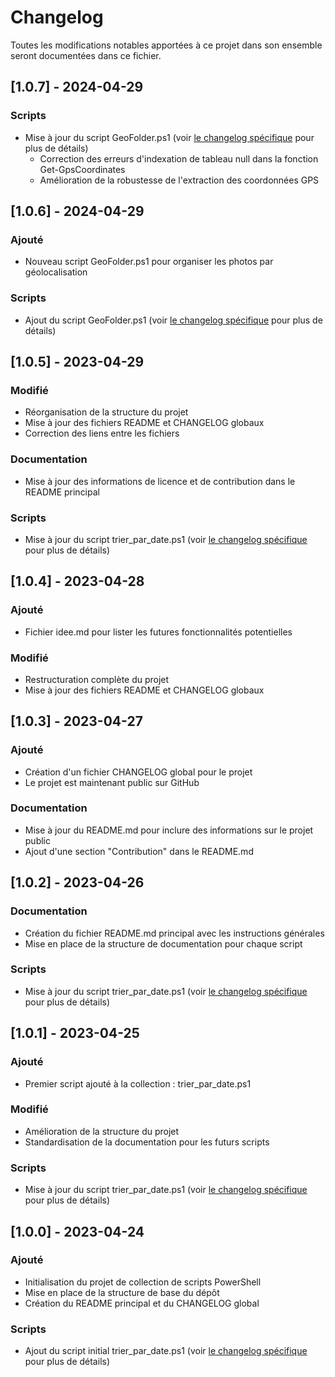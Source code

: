 # Changelog

Toutes les modifications notables apportées à ce projet dans son ensemble seront documentées dans ce fichier.

## [1.0.7] - 2024-04-29

### Scripts
- Mise à jour du script GeoFolder.ps1 (voir [le changelog spécifique](./GeoFolder/CHANGELOG.md) pour plus de détails)
  - Correction des erreurs d'indexation de tableau null dans la fonction Get-GpsCoordinates
  - Amélioration de la robustesse de l'extraction des coordonnées GPS

## [1.0.6] - 2024-04-29

### Ajouté
- Nouveau script GeoFolder.ps1 pour organiser les photos par géolocalisation

### Scripts
- Ajout du script GeoFolder.ps1 (voir [le changelog spécifique](./GeoFolder/CHANGELOG.md) pour plus de détails)

## [1.0.5] - 2023-04-29

### Modifié
- Réorganisation de la structure du projet
- Mise à jour des fichiers README et CHANGELOG globaux
- Correction des liens entre les fichiers

### Documentation
- Mise à jour des informations de licence et de contribution dans le README principal

### Scripts
- Mise à jour du script trier_par_date.ps1 (voir [le changelog spécifique](./trier_par_date/CHANGELOG.md) pour plus de détails)

## [1.0.4] - 2023-04-28

### Ajouté
- Fichier idee.md pour lister les futures fonctionnalités potentielles

### Modifié
- Restructuration complète du projet
- Mise à jour des fichiers README et CHANGELOG globaux

## [1.0.3] - 2023-04-27

### Ajouté
- Création d'un fichier CHANGELOG global pour le projet
- Le projet est maintenant public sur GitHub

### Documentation
- Mise à jour du README.md pour inclure des informations sur le projet public
- Ajout d'une section "Contribution" dans le README.md

## [1.0.2] - 2023-04-26

### Documentation
- Création du fichier README.md principal avec les instructions générales
- Mise en place de la structure de documentation pour chaque script

### Scripts
- Mise à jour du script trier_par_date.ps1 (voir [le changelog spécifique](./trier_par_date/CHANGELOG.md) pour plus de détails)

## [1.0.1] - 2023-04-25

### Ajouté
- Premier script ajouté à la collection : trier_par_date.ps1

### Modifié
- Amélioration de la structure du projet
- Standardisation de la documentation pour les futurs scripts

### Scripts
- Mise à jour du script trier_par_date.ps1 (voir [le changelog spécifique](./trier_par_date/CHANGELOG.md) pour plus de détails)

## [1.0.0] - 2023-04-24

### Ajouté
- Initialisation du projet de collection de scripts PowerShell
- Mise en place de la structure de base du dépôt
- Création du README principal et du CHANGELOG global

### Scripts
- Ajout du script initial trier_par_date.ps1 (voir [le changelog spécifique](./trier_par_date/CHANGELOG.md) pour plus de détails)
